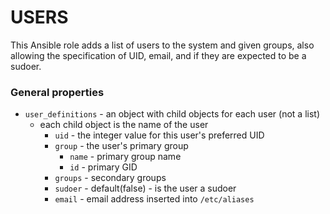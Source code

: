 # USERS

This Ansible role adds a list of users to the system and given groups, also
allowing the specification of UID, email, and if they are expected to be a sudoer.

### General properties
- `user_definitions` - an object with child objects for each user (not a list)
	- each child object is the name of the user
		- `uid` - the integer value for this user's preferred UID
		- `group` - the user's primary group
			- `name` - primary group name
			- `id` - primary GID
		- `groups` - secondary groups
		- `sudoer` - default(false) - is the user a sudoer
		- `email` - email address inserted into `/etc/aliases`
